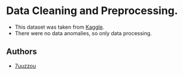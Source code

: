 
# Data Cleaning and Preprocessing.

* This dataset was taken from [Kaggle](https://www.kaggle.com/datasets/asinow/car-price-dataset/data).
* There were no data anomalies, so only data processing.

## Authors

- [7uuzzou](https://github.com/juuzzou)
